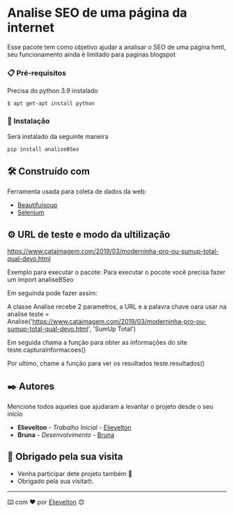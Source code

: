 # Analise SEO de uma página da internet

Esse pacote tem como objetivo ajudar a analisar o SEO de uma página hmtl, seu funcionamento ainda é limitado para paginas blogspot


### 📋 Pré-requisitos

Precisa do python 3.9 instalado

```
$ apt get-apt install python

```

### 🔧 Instalação


Será instalado da seguinte maneira

```
pip install analiseBSeo
```

## 🛠️ Construído com

Ferramenta usada para coleta de dados da web:

* [Beautifulsoup](https://www.crummy.com/software/BeautifulSoup/bs4/doc/) 
* [Selenium](https://selenium-python.readthedocs.io/installation.html#) 


## ⚙️ URL de teste e modo da ultilização

https://www.cataimagem.com/2019/03/moderninha-pro-ou-sumup-total-qual-devo.html

Exemplo para executar o pacote:
Para executar o pocote você precisa fazer um import analiseBSeo

Em seguinda pode fazer assim:

A classe Analise recebe 2 parametros, a URL e a palavra chave oara usar na analise
teste = Analise('https://www.cataimagem.com/2019/03/moderninha-pro-ou-sumup-total-qual-devo.html', 'SumUp Total')

Em seguida chama a função para obter as informações do site
teste.capturaInformacoes()

Por ultimo, chame a função para ver os resultados
teste.resultados()





## ✒️ Autores

Mencione todos aqueles que ajudaram a levantar o projeto desde o seu início

* **Elievelton** - *Trabalho Inicial* - [Elievelton](https://github.com/elievelton)
* **Bruna** - *Desenvolvimento* - [Bruna](https://github.com/linkParaPerfil)




## 🎁 Obrigado pela sua visita

* Venha participar dete projeto também 📢 
* Obrigado pela sua visita🤓.


---
⌨️ com ❤️ por [Elievelton](https://github.com/elievelton) 😊